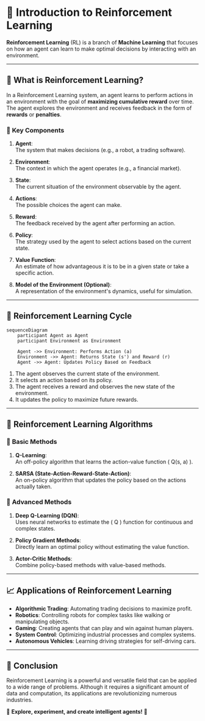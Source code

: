 # 🤖 **Introduction to Reinforcement Learning**

**Reinforcement Learning** (RL) is a branch of **Machine Learning** that focuses on how an agent can learn to make optimal decisions by interacting with an environment.

---

## 📝 **What is Reinforcement Learning?**

In a Reinforcement Learning system, an agent learns to perform actions in an environment with the goal of **maximizing cumulative reward** over time. The agent explores the environment and receives feedback in the form of **rewards** or **penalties**.

### 🔹 **Key Components**

1. **Agent**:  
   The system that makes decisions (e.g., a robot, a trading software).

2. **Environment**:  
   The context in which the agent operates (e.g., a financial market).

3. **State**:  
   The current situation of the environment observable by the agent.

4. **Actions**:  
   The possible choices the agent can make.

5. **Reward**:  
   The feedback received by the agent after performing an action.

6. **Policy**:  
   The strategy used by the agent to select actions based on the current state.

7. **Value Function**:  
   An estimate of how advantageous it is to be in a given state or take a specific action.

8. **Model of the Environment (Optional)**:  
   A representation of the environment's dynamics, useful for simulation.

---

## 🔄 **Reinforcement Learning Cycle**

```mermaid
sequenceDiagram
    participant Agent as Agent
    participant Environment as Environment

    Agent ->> Environment: Performs Action (a)
    Environment ->> Agent: Returns State (s') and Reward (r)
    Agent ->> Agent: Updates Policy Based on Feedback
```

1. The agent observes the current state of the environment.
2. It selects an action based on its policy.
3. The agent receives a reward and observes the new state of the environment.
4. It updates the policy to maximize future rewards.

---

## 🧠 **Reinforcement Learning Algorithms**

### 🔹 **Basic Methods**

1. **Q-Learning**:  
   An off-policy algorithm that learns the action-value function \( Q(s, a) \).

2. **SARSA (State-Action-Reward-State-Action)**:  
   An on-policy algorithm that updates the policy based on the actions actually taken.

### 🔹 **Advanced Methods**

1. **Deep Q-Learning (DQN)**:  
   Uses neural networks to estimate the \( Q \) function for continuous and complex states.

2. **Policy Gradient Methods**:  
   Directly learn an optimal policy without estimating the value function.

3. **Actor-Critic Methods**:  
   Combine policy-based methods with value-based methods.

---

## 📈 **Applications of Reinforcement Learning**

- **Algorithmic Trading**: Automating trading decisions to maximize profit.
- **Robotics**: Controlling robots for complex tasks like walking or manipulating objects.
- **Gaming**: Creating agents that can play and win against human players.
- **System Control**: Optimizing industrial processes and complex systems.
- **Autonomous Vehicles**: Learning driving strategies for self-driving cars.

---

## 🌟 **Conclusion**

Reinforcement Learning is a powerful and versatile field that can be applied to a wide range of problems. Although it requires a significant amount of data and computation, its applications are revolutionizing numerous industries.

🚀 **Explore, experiment, and create intelligent agents!** 🚀
